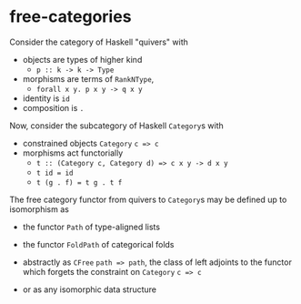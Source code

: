 # free-categories

Consider the category of Haskell "quivers" with

* objects are types of higher kind
  * `p :: k -> k -> Type`
* morphisms are terms of `RankNType`,
  * `forall x y. p x y -> q x y`
* identity is `id`
* composition is `.`

Now, consider the subcategory of Haskell `Category`s with

* constrained objects `Category` `c => c`
* morphisms act functorially
  * `t :: (Category c, Category d) => c x y -> d x y`
  * `t id = id`
  * `t (g . f) = t g . t f`

The free category functor from quivers to `Category`s
may be defined up to isomorphism as

* the functor `Path` of type-aligned lists

* the functor `FoldPath` of categorical folds

* abstractly as `CFree` `path => path`, the class of
  left adjoints to the functor which
  forgets the constraint on `Category` `c => c`

* or as any isomorphic data structure

